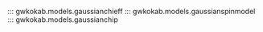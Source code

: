 ::: gwkokab.models.gaussianchieff
::: gwkokab.models.gaussianspinmodel
::: gwkokab.models.gaussianchip
